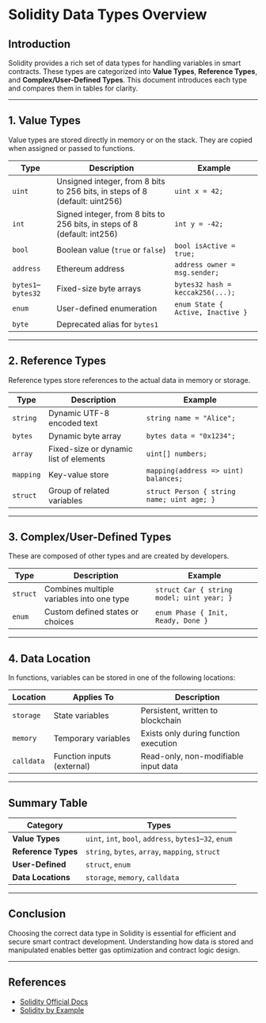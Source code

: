 # Solidity Data Types Overview

## Introduction

Solidity provides a rich set of data types for handling variables in smart contracts. These types are categorized into **Value Types**, **Reference Types**, and **Complex/User-Defined Types**. This document introduces each type and compares them in tables for clarity.

---

## 1. Value Types

Value types are stored directly in memory or on the stack. They are copied when assigned or passed to functions.

| Type         | Description                                 | Example                            |
|--------------|---------------------------------------------|------------------------------------|
| `uint`       | Unsigned integer, from 8 bits to 256 bits, in steps of 8 (default: uint256)         | `uint x = 42;`                     |
| `int`        | Signed integer, from 8 bits to 256 bits, in steps of 8 (default: int256)            | `int y = -42;`                     |
| `bool`       | Boolean value (`true` or `false`)           | `bool isActive = true;`           |
| `address`    | Ethereum address                            | `address owner = msg.sender;`     |
| `bytes1`–`bytes32` | Fixed-size byte arrays               | `bytes32 hash = keccak256(...);`  |
| `enum`       | User-defined enumeration                    | `enum State { Active, Inactive }` |
| `byte`       | Deprecated alias for `bytes1`               |                                    |

---

## 2. Reference Types

Reference types store references to the actual data in memory or storage.

| Type         | Description                                 | Example                            |
|--------------|---------------------------------------------|------------------------------------|
| `string`     | Dynamic UTF-8 encoded text                  | `string name = "Alice";`          |
| `bytes`      | Dynamic byte array                          | `bytes data = "0x1234";`          |
| `array`      | Fixed-size or dynamic list of elements      | `uint[] numbers;`                 |
| `mapping`    | Key-value store                             | `mapping(address => uint) balances;` |
| `struct`     | Group of related variables                  | `struct Person { string name; uint age; }` |

---

## 3. Complex/User-Defined Types

These are composed of other types and are created by developers.

| Type     | Description                                     | Example                          |
|----------|-------------------------------------------------|----------------------------------|
| `struct` | Combines multiple variables into one type       | `struct Car { string model; uint year; }` |
| `enum`   | Custom defined states or choices                | `enum Phase { Init, Ready, Done }` |

---

## 4. Data Location

In functions, variables can be stored in one of the following locations:

| Location  | Applies To            | Description                                     |
|-----------|------------------------|-------------------------------------------------|
| `storage` | State variables        | Persistent, written to blockchain               |
| `memory`  | Temporary variables    | Exists only during function execution           |
| `calldata`| Function inputs (external)| Read-only, non-modifiable input data        |

---

## Summary Table

| Category             | Types                                           |
|----------------------|-------------------------------------------------|
| **Value Types**      | `uint`, `int`, `bool`, `address`, `bytes1`–`32`, `enum` |
| **Reference Types**  | `string`, `bytes`, `array`, `mapping`, `struct` |
| **User-Defined**     | `struct`, `enum`                                 |
| **Data Locations**   | `storage`, `memory`, `calldata`                 |

---

## Conclusion

Choosing the correct data type in Solidity is essential for efficient and secure smart contract development. Understanding how data is stored and manipulated enables better gas optimization and contract logic design.

---

## References

- [Solidity Official Docs](https://docs.soliditylang.org/)
- [Solidity by Example](https://solidity-by-example.org/)
